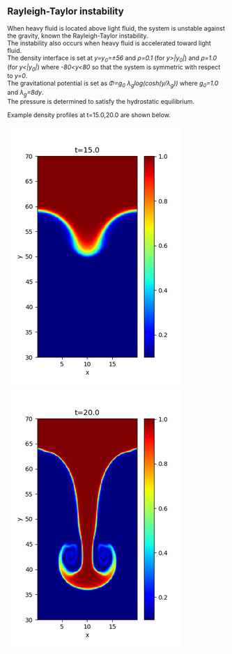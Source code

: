 ## Rayleigh-Taylor instability

When heavy fluid is located above light fluid, the system is unstable against the gravity, known the Rayleigh-Taylor instability.<br>
The instability also occurs when heavy fluid is accelerated toward light fluid.<br>
The density interface is set at *y=y<sub>0</sub>=&pm;56* and *&rho;=0.1* (for *y>|y<sub>0</sub>|*) and *&rho;=1.0* (for *y<|y<sub>0</sub>|*) where *-80<y<80* so that the system is symmetric with respect to *y=0*.<br>
The gravitational potential is set as *&Phi;=g<sub>0</sub> &lambda;<sub>g</sub>log(cosh(y/&lambda;<sub>g</sub>))* where *g<sub>0</sub>=1.0* and *&lambda;<sub>g</sub>=8dy*.<br>
The pressure is determined to satisfy the hydrostatic equilibrium.<br>

Example density profiles at t=15.0,20.0 are shown below.

![RTI1](../../imgs/RTI/Figure_1.png)
![RTI2](../../imgs/RTI/Figure_2.png)
